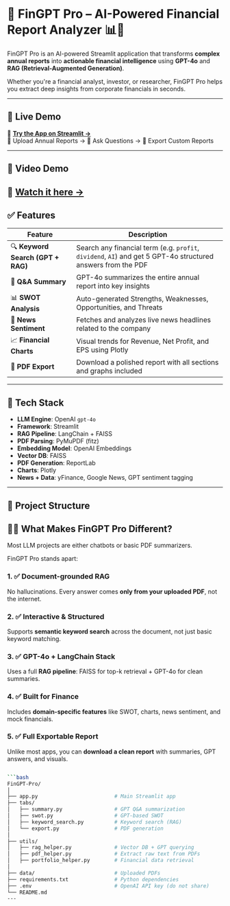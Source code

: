 # 💼 FinGPT Pro – AI-Powered Financial Report Analyzer 📊🧠

FinGPT Pro is an AI-powered Streamlit application that transforms **complex annual reports** into **actionable financial intelligence** using **GPT-4o** and **RAG (Retrieval-Augmented Generation)**.

Whether you're a financial analyst, investor, or researcher, FinGPT Pro helps you extract deep insights from corporate financials in seconds.

---

## 🚀 Live Demo

🔗 **[Try the App on Streamlit →](https://fingpt-pro-fpjj53nvp44pemdbygfn7a.streamlit.app/)**  
📂 Upload Annual Reports → 💬 Ask Questions → 📄 Export Custom Reports

---

## 🎥 Video Demo

🔗 **[Watch it here →](https://drive.google.com/file/d/11GEUI_MYx1jQXZx80ucBXQ6DWJzW6K58/view?usp=sharing)** 
---

## ✅ Features

| Feature                         | Description |
|---------------------------------|-------------|
| 🔍 **Keyword Search (GPT + RAG)** | Search any financial term (e.g. `profit`, `dividend`, `AI`) and get 5 GPT-4o structured answers from the PDF |
| 🧠 **Q&A Summary**               | GPT-4o summarizes the entire annual report into key insights |
| 📊 **SWOT Analysis**             | Auto-generated Strengths, Weaknesses, Opportunities, and Threats |
| 📰 **News Sentiment**            | Fetches and analyzes live news headlines related to the company |
| 📈 **Financial Charts**          | Visual trends for Revenue, Net Profit, and EPS using Plotly |
| 📄 **PDF Export**                | Download a polished report with all sections and graphs included |

---

## 🧠 Tech Stack

- **LLM Engine**: OpenAI `gpt-4o`
- **Framework**: Streamlit
- **RAG Pipeline**: LangChain + FAISS
- **PDF Parsing**: PyMuPDF (fitz)
- **Embedding Model**: OpenAI Embeddings
- **Vector DB**: FAISS
- **PDF Generation**: ReportLab
- **Charts**: Plotly
- **News + Data**: yFinance, Google News, GPT sentiment tagging

---

## 📂 Project Structure

## 🧠💡 What Makes FinGPT Pro Different?

Most LLM projects are either chatbots or basic PDF summarizers.

FinGPT Pro stands apart:

### 1. ✅ Document-grounded RAG  
No hallucinations. Every answer comes **only from your uploaded PDF**, not the internet.

### 2. ✅ Interactive & Structured  
Supports **semantic keyword search** across the document, not just basic keyword matching.

### 3. ✅ GPT-4o + LangChain Stack  
Uses a full **RAG pipeline**: FAISS for top-k retrieval + GPT-4o for clean summaries.

### 4. ✅ Built for Finance  
Includes **domain-specific features** like SWOT, charts, news sentiment, and mock financials.

### 5. ✅ Full Exportable Report  
Unlike most apps, you can **download a clean report** with summaries, GPT answers, and visuals.

```bash

```bash
FinGPT-Pro/
│
├── app.py                         # Main Streamlit app
├── tabs/
│   ├── summary.py                 # GPT Q&A summarization
│   ├── swot.py                    # GPT-based SWOT
│   ├── keyword_search.py          # Keyword search (RAG)
│   └── export.py                  # PDF generation
│
├── utils/
│   ├── rag_helper.py              # Vector DB + GPT querying
│   ├── pdf_helper.py              # Extract raw text from PDFs
│   ├── portfolio_helper.py        # Financial data retrieval
│
├── data/                          # Uploaded PDFs
├── requirements.txt               # Python dependencies
├── .env                           # OpenAI API key (do not share)
└── README.md
---
